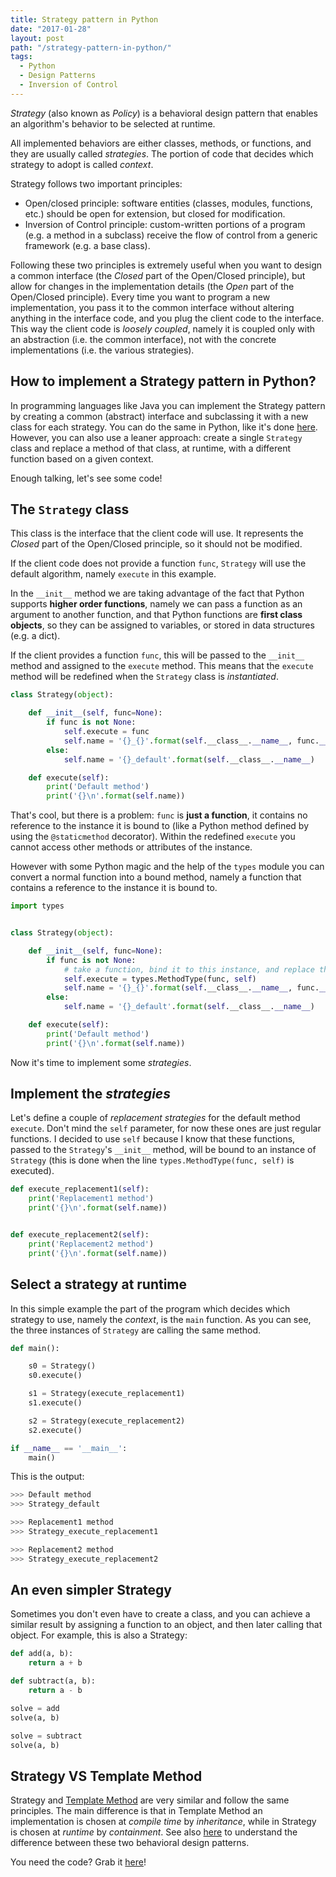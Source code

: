 ```yaml
---
title: Strategy pattern in Python
date: "2017-01-28"
layout: post
path: "/strategy-pattern-in-python/"
tags:
  - Python
  - Design Patterns
  - Inversion of Control
---
```


*Strategy* (also known as *Policy*) is a behavioral design pattern that enables an algorithm's behavior to be selected at runtime.

All implemented behaviors are either classes, methods, or functions, and they are usually called *strategies*. The portion of code that decides which strategy to adopt is called *context*.

Strategy follows two important principles:

- Open/closed principle: software entities (classes, modules, functions, etc.) should be open for extension, but closed for modification.
- Inversion of Control principle: custom-written portions of a program (e.g. a method in a subclass) receive the flow of control from a generic framework (e.g. a base class).

Following these two principles is extremely useful when you want to design a common interface (the *Closed* part of the Open/Closed principle), but allow for changes in the implementation details (the *Open* part of the Open/Closed principle). Every time you want to program a new implementation, you pass it to the common interface without altering anything in the interface code, and you plug the client code to the interface. This way the client code is *loosely coupled*, namely it is coupled only with an abstraction (i.e. the common interface), not with the concrete implementations (i.e. the various strategies).


## How to implement a Strategy pattern in Python?
In programming languages like Java you can implement the Strategy pattern by creating a common (abstract) interface and subclassing it with a new class for each strategy. You can do the same in Python, like it's done [here](http://python-3-patterns-idioms-test.readthedocs.io/en/latest/FunctionObjects.html#strategy-choosing-the-algorithm-at-runtime). However, you can also use a leaner approach: create a single `Strategy` class and replace a method of that class, at runtime, with a different function based on a given context.

Enough talking, let's see some code!


## The `Strategy` class
This class is the interface that the client code will use. It represents the *Closed* part of the Open/Closed principle, so it should not be modified.

If the client code does not provide a function `func`, `Strategy` will use the default algorithm, namely `execute` in this example. 

In the `__init__` method we are taking advantage of the fact that Python supports **higher order functions**, namely we can pass a function as an argument to another function, and that Python functions are **first class objects**, so they can be assigned to variables, or stored in data structures (e.g. a dict).

If the client provides a function `func`, this will be passed to the `__init__` method and assigned to the `execute` method. This means that the `execute` method will be redefined when the `Strategy` class is *instantiated*.

```python
class Strategy(object):

    def __init__(self, func=None):
        if func is not None:
            self.execute = func
            self.name = '{}_{}'.format(self.__class__.__name__, func.__name__)
        else:
            self.name = '{}_default'.format(self.__class__.__name__)

    def execute(self):
        print('Default method')
        print('{}\n'.format(self.name))
```

That's cool, but there is a problem: `func` is **just a function**, it contains no reference to the instance it is bound to (like a Python method defined by using the `@staticmethod` decorator). Within the redefined `execute` you cannot access other methods or attributes of the instance.

However with some Python magic and the help of the `types` module you can convert a normal function into a bound method, namely a function that contains a reference to the instance it is bound to.

```python
import types


class Strategy(object):

    def __init__(self, func=None):
        if func is not None:
            # take a function, bind it to this instance, and replace the default bound method 'execute' with this new bound method.
            self.execute = types.MethodType(func, self)
            self.name = '{}_{}'.format(self.__class__.__name__, func.__name__)
        else:
            self.name = '{}_default'.format(self.__class__.__name__)

    def execute(self):
        print('Default method')
        print('{}\n'.format(self.name))
```

Now it's time to implement some *strategies*.


## Implement the *strategies*
Let's define a couple of *replacement strategies* for the default method `execute`. Don't mind the `self` parameter, for now these ones are just regular functions. I decided to use `self` because I know that these functions, passed to the `Strategy`'s `__init__` method, will be bound to an instance of `Strategy` (this is done when the line `types.MethodType(func, self)` is executed).

```python
def execute_replacement1(self):
    print('Replacement1 method')
    print('{}\n'.format(self.name))


def execute_replacement2(self):
    print('Replacement2 method')
    print('{}\n'.format(self.name))
```


## Select a strategy at runtime
In this simple example the part of the program which decides which strategy to use, namely the *context*, is the `main` function. As you can see, the three instances of `Strategy` are calling the same method.

```python
def main():

    s0 = Strategy()
    s0.execute()

    s1 = Strategy(execute_replacement1)
    s1.execute()

    s2 = Strategy(execute_replacement2)
    s2.execute()

if __name__ == '__main__':
    main()
```

This is the output:

```python
>>> Default method
>>> Strategy_default

>>> Replacement1 method
>>> Strategy_execute_replacement1

>>> Replacement2 method
>>> Strategy_execute_replacement2
```


## An even simpler Strategy
Sometimes you don't even have to create a class, and you can achieve a similar result by assigning a function to an object, and then later calling that object. For example, this is also a Strategy:

```python
def add(a, b):
    return a + b

def subtract(a, b):
    return a - b

solve = add
solve(a, b)

solve = subtract
solve(a, b)
```


## Strategy VS Template Method
Strategy and [Template Method](http://www.giacomodebidda.com/blog/template-method-pattern-in-python/) are very similar and follow the same principles. The main difference is that in Template Method an implementation is chosen at *compile time* by *inheritance*, while in Strategy is chosen at *runtime* by *containment*. See also [here](http://stackoverflow.com/a/669366) to understand the difference between these two behavioral design patterns.

You need the code? Grab it [here](https://github.com/jackaljack/design-patterns)!